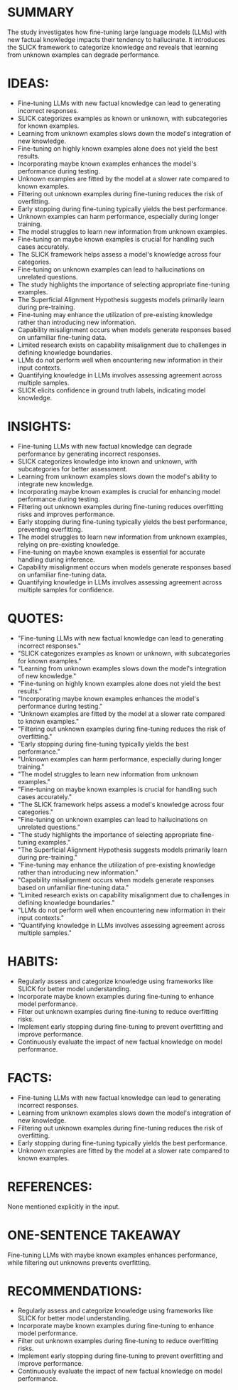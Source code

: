 # SUMMARY
The study investigates how fine-tuning large language models (LLMs) with new factual knowledge impacts their tendency to hallucinate. It introduces the SLICK framework to categorize knowledge and reveals that learning from unknown examples can degrade performance.

# IDEAS:
- Fine-tuning LLMs with new factual knowledge can lead to generating incorrect responses.
- SLICK categorizes examples as known or unknown, with subcategories for known examples.
- Learning from unknown examples slows down the model's integration of new knowledge.
- Fine-tuning on highly known examples alone does not yield the best results.
- Incorporating maybe known examples enhances the model's performance during testing.
- Unknown examples are fitted by the model at a slower rate compared to known examples.
- Filtering out unknown examples during fine-tuning reduces the risk of overfitting.
- Early stopping during fine-tuning typically yields the best performance.
- Unknown examples can harm performance, especially during longer training.
- The model struggles to learn new information from unknown examples.
- Fine-tuning on maybe known examples is crucial for handling such cases accurately.
- The SLICK framework helps assess a model's knowledge across four categories.
- Fine-tuning on unknown examples can lead to hallucinations on unrelated questions.
- The study highlights the importance of selecting appropriate fine-tuning examples.
- The Superficial Alignment Hypothesis suggests models primarily learn during pre-training.
- Fine-tuning may enhance the utilization of pre-existing knowledge rather than introducing new information.
- Capability misalignment occurs when models generate responses based on unfamiliar fine-tuning data.
- Limited research exists on capability misalignment due to challenges in defining knowledge boundaries.
- LLMs do not perform well when encountering new information in their input contexts.
- Quantifying knowledge in LLMs involves assessing agreement across multiple samples.
- SLICK elicits confidence in ground truth labels, indicating model knowledge.

# INSIGHTS:
- Fine-tuning LLMs with new factual knowledge can degrade performance by generating incorrect responses.
- SLICK categorizes knowledge into known and unknown, with subcategories for better assessment.
- Learning from unknown examples slows down the model's ability to integrate new knowledge.
- Incorporating maybe known examples is crucial for enhancing model performance during testing.
- Filtering out unknown examples during fine-tuning reduces overfitting risks and improves performance.
- Early stopping during fine-tuning typically yields the best performance, preventing overfitting.
- The model struggles to learn new information from unknown examples, relying on pre-existing knowledge.
- Fine-tuning on maybe known examples is essential for accurate handling during inference.
- Capability misalignment occurs when models generate responses based on unfamiliar fine-tuning data.
- Quantifying knowledge in LLMs involves assessing agreement across multiple samples for confidence.

# QUOTES:
- "Fine-tuning LLMs with new factual knowledge can lead to generating incorrect responses."
- "SLICK categorizes examples as known or unknown, with subcategories for known examples."
- "Learning from unknown examples slows down the model's integration of new knowledge."
- "Fine-tuning on highly known examples alone does not yield the best results."
- "Incorporating maybe known examples enhances the model's performance during testing."
- "Unknown examples are fitted by the model at a slower rate compared to known examples."
- "Filtering out unknown examples during fine-tuning reduces the risk of overfitting."
- "Early stopping during fine-tuning typically yields the best performance."
- "Unknown examples can harm performance, especially during longer training."
- "The model struggles to learn new information from unknown examples."
- "Fine-tuning on maybe known examples is crucial for handling such cases accurately."
- "The SLICK framework helps assess a model's knowledge across four categories."
- "Fine-tuning on unknown examples can lead to hallucinations on unrelated questions."
- "The study highlights the importance of selecting appropriate fine-tuning examples."
- "The Superficial Alignment Hypothesis suggests models primarily learn during pre-training."
- "Fine-tuning may enhance the utilization of pre-existing knowledge rather than introducing new information."
- "Capability misalignment occurs when models generate responses based on unfamiliar fine-tuning data."
- "Limited research exists on capability misalignment due to challenges in defining knowledge boundaries."
- "LLMs do not perform well when encountering new information in their input contexts."
- "Quantifying knowledge in LLMs involves assessing agreement across multiple samples."

# HABITS:
- Regularly assess and categorize knowledge using frameworks like SLICK for better model understanding.
- Incorporate maybe known examples during fine-tuning to enhance model performance.
- Filter out unknown examples during fine-tuning to reduce overfitting risks.
- Implement early stopping during fine-tuning to prevent overfitting and improve performance.
- Continuously evaluate the impact of new factual knowledge on model performance.

# FACTS:
- Fine-tuning LLMs with new factual knowledge can lead to generating incorrect responses.
- Learning from unknown examples slows down the model's integration of new knowledge.
- Filtering out unknown examples during fine-tuning reduces the risk of overfitting.
- Early stopping during fine-tuning typically yields the best performance.
- Unknown examples are fitted by the model at a slower rate compared to known examples.

# REFERENCES:
None mentioned explicitly in the input.

# ONE-SENTENCE TAKEAWAY
Fine-tuning LLMs with maybe known examples enhances performance, while filtering out unknowns prevents overfitting.

# RECOMMENDATIONS:
- Regularly assess and categorize knowledge using frameworks like SLICK for better model understanding.
- Incorporate maybe known examples during fine-tuning to enhance model performance.
- Filter out unknown examples during fine-tuning to reduce overfitting risks.
- Implement early stopping during fine-tuning to prevent overfitting and improve performance.
- Continuously evaluate the impact of new factual knowledge on model performance.